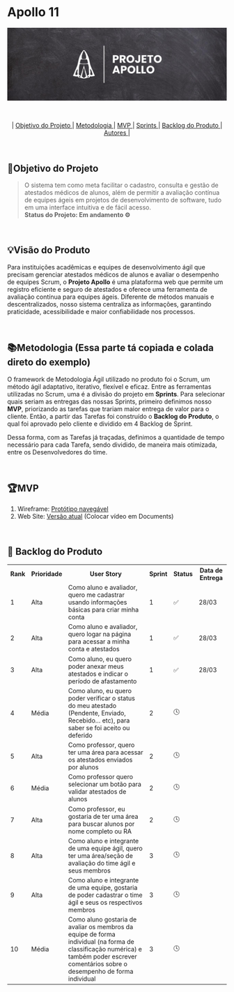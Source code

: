 # **Apollo 11**

![](Documents/img/ProjetoApolloIMG.jfif)

<br>
<p align="center">
    |
  <a href ="#objetivo-do-projeto">  Objetivo do Projeto </a>  |     
  <a href ="#metodologia"> Metodologia </a>  |
  <a href ="#mvp"> MVP </a>  |
  <a href ="#sprints"> Sprints </a>  |
  <a href ="#backlog-do-produto"> Backlog do Produto </a>  | 
  <a href ="#autores"> Autores </a>  |
</p>
</br>

## 📌Objetivo do Projeto
> O sistema tem como meta facilitar o cadastro, consulta e gestão de atestados médicos de alunos, além de permitir a avaliação contínua de equipes ágeis em projetos de desenvolvimento de software, tudo em uma interface intuitiva e de fácil acesso.   <br>
**Status do Projeto: Em andamento ⚙️**

<br>

## 💡Visão do Produto
Para instituições acadêmicas e equipes de desenvolvimento ágil que precisam gerenciar atestados médicos de alunos e avaliar o desempenho de equipes Scrum, o **Projeto Apollo** é uma plataforma web que permite um registro eficiente e seguro de atestados e oferece uma ferramenta de avaliação contínua para equipes ágeis. Diferente de métodos manuais e descentralizados, nosso sistema centraliza as informações, garantindo praticidade, acessibilidade e maior confiabilidade nos processos.

<br>

## 📚Metodologia (Essa parte tá copiada e colada direto do exemplo)

O framework de Metodologia Ágil utilizado no produto foi o Scrum, um método ágil adaptativo, iterativo, flexível e eficaz. Entre as ferramentas utilizadas no Scrum, uma é a divisão do projeto em **Sprints**. Para selecionar quais seriam as entregas das nossas Sprints, primeiro definimos nosso **MVP**, priorizando as tarefas que trariam maior entrega de valor para o cliente. Então, a partir das Tarefas foi construído o **Backlog do Produto**,  o qual foi aprovado pelo cliente e dividido em 4 Backlog de Sprint.

Dessa forma, com as Tarefas já traçadas, definimos a quantidade de tempo necessário para cada Tarefa, sendo dividido, de maneira mais otimizada, entre os Desenvolvedores do time.

<br>

## 🏆**MVP**

1. Wireframe: [Protótipo navegável](https://www.figma.com/design/snwp3uCdIYLKA9mw0Ymj7B/login?node-id=0-1&t=PVu3Mg1vIH0n0J8Y-1)
2. Web Site: [Versão atual](Documents/video) (Colocar vídeo em Documents)

<br>

## 🌱 Backlog do Produto
<table>
    <tr>
        <th> Rank </th>
        <th> Prioridade </th>
        <th> User Story </th>
        <th> Sprint </th>
        <th> Status </th>
        <th> Data de Entrega</th>
    </tr>
    <tr>
        <td> 1 </td>
        <td> Alta </td>
        <td> Como aluno e avaliador, quero me cadastrar usando informações básicas para criar minha conta </td>
        <td> 1 </td>
        <td> ✅ </td>
        <td> 28/03 </td>
    </tr>
     <tr>
        <td> 2 </td>
        <td> Alta </td>
        <td> Como aluno e avaliador, quero logar na página para acessar a minha conta e atestados </td>
        <td> 1 </td>
        <td> ✅ </td>
        <td> 28/03 </td>
    </tr>
    <tr>
        <td> 3 </td>
        <td> Alta </td>
        <td> Como aluno, eu quero poder anexar meus atestados e indicar o período de afastamento </td>
        <td> 1 </td>
        <td> ✅ </td>
        <td> 28/03 </td>
    </tr>
        <td> 4 </td>
        <td> Média </td>
        <td> Como aluno, eu quero poder verificar o status do meu atestado (Pendente, Enviado, Recebido… etc), para saber se foi aceito ou deferido </td>
        <td> 2 </td>
        <td> 🕓 </td>
        <td>  </td>
    </tr>
    </tr>
        <td> 5 </td>
        <td> Alta </td>
        <td> Como professor, quero ter uma área para acessar os atestados enviados por alunos </td>
        <td> 2 </td>
        <td> 🕓 </td>
        <td>  </td>
    </tr>
    </tr>
        <td> 6 </td>
        <td> Média </td>
        <td> Como professor quero selecionar um botão para validar atestados de alunos </td>
        <td> 2 </td>
        <td> 🕓 </td>
        <td>  </td>
    </tr>
    </tr>
        <td> 7 </td>
        <td> Alta </td>
        <td> Como professor, eu gostaria de ter uma área para buscar alunos por nome completo ou RA </td>
        <td> 2 </td>
        <td> 🕓 </td>
        <td>  </td>
    </tr>
    </tr>
        <td> 8 </td>
        <td> Alta </td>
        <td> Como aluno e integrante de uma equipe ágil, quero ter uma área/seção de avaliação do time ágil e seus membros </td>
        <td> 3 </td>
        <td> 🕓 </td>
        <td>  </td>
    </tr>
    </tr>
        <td> 9 </td>
        <td> Alta </td>
        <td> Como aluno e integrante de uma equipe, gostaria de poder cadastrar o time ágil e seus os respectivos membros </td>
        <td> 3 </td>
        <td> 🕓 </td>
        <td>  </td>
    </tr>
    </tr>
        <td> 10 </td>
        <td> Média </td>
        <td> Como aluno gostaria de avaliar os membros da equipe de forma individual (na forma de classificação numérica) e também poder escrever comentários sobre o desempenho de forma individual  </td>
        <td> 3 </td>
        <td> 🕓 </td>
        <td>  </td>
    </tr>
        
</table>

